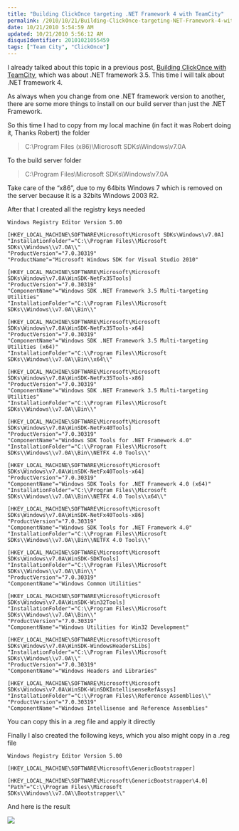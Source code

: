 ```yaml
---
title: "Building ClickOnce targeting .NET Framework 4 with TeamCity"
permalink: /2010/10/21/Building-ClickOnce-targeting-NET-Framework-4-with-TeamCity/
date: 10/21/2010 5:54:59 AM
updated: 10/21/2010 5:56:12 AM
disqusIdentifier: 20101021055459
tags: ["Team City", "ClickOnce"]
---
```

I already talked about this topic in a previous post, [Building ClickOnce with TeamCity](http://www.laurentkempe.com/post/Building-ClickOnce-with-TeamCity.aspx), which was about .NET framework 3.5. This time I will talk about .NET framework 4.

As always when you change from one .NET framework version to another, there are some more things to install on our build server than just the .NET Framework.
<!-- more -->

So this time I had to copy from my local machine (in fact it was Robert doing it, Thanks Robert) the folder

> C:\Program Files (x86)\Microsoft SDKs\Windows\v7.0A

To the build server folder

> C:\Program Files\Microsoft SDKs\Windows\v7.0A

Take care of the “x86”, due to my 64bits Windows 7 which is removed on the server because it is a 32bits Windows 2003 R2.

After that I created all the registry keys needed

```
Windows Registry Editor Version 5.00
 
[HKEY_LOCAL_MACHINE\SOFTWARE\Microsoft\Microsoft SDKs\Windows\v7.0A]
"InstallationFolder"="C:\\Program Files\\Microsoft SDKs\\Windows\\v7.0A\\"
"ProductVersion"="7.0.30319"
"ProductName"="Microsoft Windows SDK for Visual Studio 2010"
 
[HKEY_LOCAL_MACHINE\SOFTWARE\Microsoft\Microsoft SDKs\Windows\v7.0A\WinSDK-NetFx35Tools]
"ProductVersion"="7.0.30319"
"ComponentName"="Windows SDK .NET Framework 3.5 Multi-targeting Utilities"
"InstallationFolder"="C:\\Program Files\\Microsoft SDKs\\Windows\\v7.0A\\Bin\\"
 
[HKEY_LOCAL_MACHINE\SOFTWARE\Microsoft\Microsoft SDKs\Windows\v7.0A\WinSDK-NetFx35Tools-x64]
"ProductVersion"="7.0.30319"
"ComponentName"="Windows SDK .NET Framework 3.5 Multi-targeting Utilities (x64)"
"InstallationFolder"="C:\\Program Files\\Microsoft SDKs\\Windows\\v7.0A\\Bin\\x64\\"

[HKEY_LOCAL_MACHINE\SOFTWARE\Microsoft\Microsoft SDKs\Windows\v7.0A\WinSDK-NetFx35Tools-x86]
"ProductVersion"="7.0.30319"
"ComponentName"="Windows SDK .NET Framework 3.5 Multi-targeting Utilities"
"InstallationFolder"="C:\\Program Files\\Microsoft SDKs\\Windows\\v7.0A\\Bin\\"

[HKEY_LOCAL_MACHINE\SOFTWARE\Microsoft\Microsoft SDKs\Windows\v7.0A\WinSDK-NetFx40Tools]
"ProductVersion"="7.0.30319"
"ComponentName"="Windows SDK Tools for .NET Framework 4.0"
"InstallationFolder"="C:\\Program Files\\Microsoft SDKs\\Windows\\v7.0A\\Bin\\NETFX 4.0 Tools\\"

[HKEY_LOCAL_MACHINE\SOFTWARE\Microsoft\Microsoft SDKs\Windows\v7.0A\WinSDK-NetFx40Tools-x64]
"ProductVersion"="7.0.30319"
"ComponentName"="Windows SDK Tools for .NET Framework 4.0 (x64)"
"InstallationFolder"="C:\\Program Files\\Microsoft SDKs\\Windows\\v7.0A\\Bin\\NETFX 4.0 Tools\\x64\\"

[HKEY_LOCAL_MACHINE\SOFTWARE\Microsoft\Microsoft SDKs\Windows\v7.0A\WinSDK-NetFx40Tools-x86]
"ProductVersion"="7.0.30319"
"ComponentName"="Windows SDK Tools for .NET Framework 4.0"
"InstallationFolder"="C:\\Program Files\\Microsoft SDKs\\Windows\\v7.0A\\Bin\\NETFX 4.0 Tools\\"
 
[HKEY_LOCAL_MACHINE\SOFTWARE\Microsoft\Microsoft SDKs\Windows\v7.0A\WinSDK-SDKTools]
"InstallationFolder"="C:\\Program Files\\Microsoft SDKs\\Windows\\v7.0A\\Bin\\"
"ProductVersion"="7.0.30319"
"ComponentName"="Windows Common Utilities"
 
[HKEY_LOCAL_MACHINE\SOFTWARE\Microsoft\Microsoft SDKs\Windows\v7.0A\WinSDK-Win32Tools]
"InstallationFolder"="C:\\Program Files\\Microsoft SDKs\\Windows\\v7.0A\\Bin\\"
"ProductVersion"="7.0.30319"
"ComponentName"="Windows Utilities for Win32 Development"
 
[HKEY_LOCAL_MACHINE\SOFTWARE\Microsoft\Microsoft SDKs\Windows\v7.0A\WinSDK-WindowsHeadersLibs]
"InstallationFolder"="C:\\Program Files\\Microsoft SDKs\\Windows\\v7.0A\\"
"ProductVersion"="7.0.30319"
"ComponentName"="Windows Headers and Libraries"

[HKEY_LOCAL_MACHINE\SOFTWARE\Microsoft\Microsoft SDKs\Windows\v7.0A\WinSDK-WinSDKIntellisenseRefAssys]
"InstallationFolder"="C:\\Program Files\\Reference Assemblies\\"
"ProductVersion"="7.0.30319"
"ComponentName"="Windows Intellisense and Reference Assemblies"
```

You can copy this in a .reg file and apply it directly

Finally I also created the following keys, which you also might copy in a .reg file

```
Windows Registry Editor Version 5.00

[HKEY_LOCAL_MACHINE\SOFTWARE\Microsoft\GenericBootstrapper]

[HKEY_LOCAL_MACHINE\SOFTWARE\Microsoft\GenericBootstrapper\4.0]
"Path"="C:\\Program Files\\Microsoft SDKs\\Windows\\v7.0A\\Bootstrapper\\"
```

And here is the result

![](http://farm2.static.flickr.com/1320/5100316380_6e7c15ae6f_o.png)

